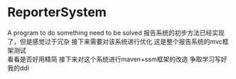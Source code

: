 # ReporterSystem
A program to do something need to be solved
报告系统的初步方法已经实现了，但是感觉过于冗杂
接下来需要对该系统进行优化
这是整个报告系统的mvc框架测试  
看看是否好用精简  接下来对这个系统进行maven+ssm框架的改造 争取学习写好我的ddl
